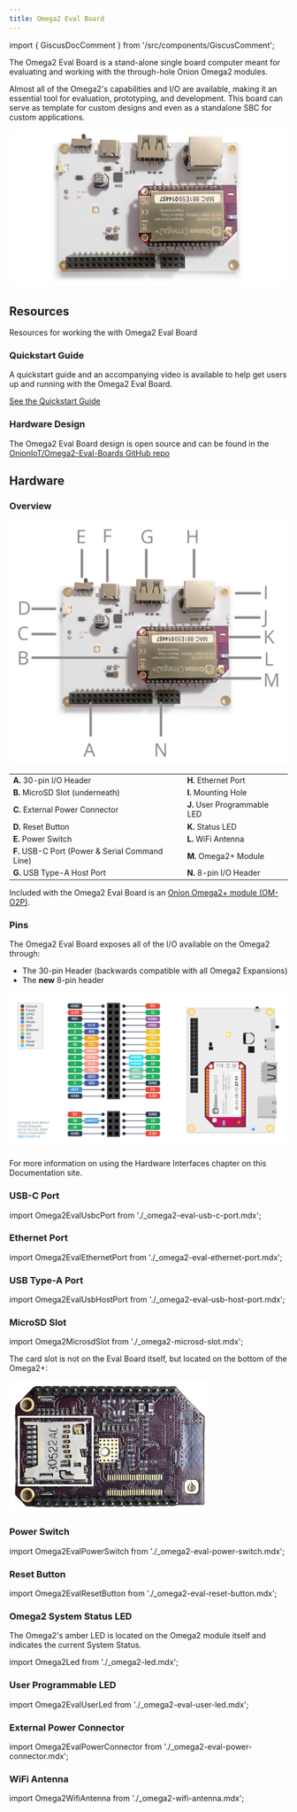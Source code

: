 ```yaml
---
title: Omega2 Eval Board
---
```


import { GiscusDocComment } from '/src/components/GiscusComment';

The Omega2 Eval Board is a stand-alone single board computer meant for evaluating and working with the through-hole Onion Omega2 modules. 

Almost all of the Omega2's capabilities and I/O are available, making it an essential tool for evaluation, prototyping, and development. This board can serve as template for custom designs and even as a standalone SBC for custom applications.


![omega2 eval board](./assets/omega2-eval-board-front-01.jpeg)

## Resources

Resources for working the with Omega2 Eval Board

### Quickstart Guide

A quickstart guide and an accompanying video is available to help get users up and running with the Omega2 Eval Board.

[See the Quickstart Guide](/quickstart/intro)

### Hardware Design

The Omega2 Eval Board design is open source and can be found in the [OnionIoT/Omega2-Eval-Boards GitHub repo](https://github.com/OnionIoT/Omega2-Eval-Boards)

## Hardware 

### Overview

![labelled diagram of the Omega2 Eval Board](./assets/omega2-eval-board-labelled-diagram.png)

|                                   |                       |
|-----------------------------------|-----------------------|
| **A.** 30-pin I/O Header                        | **H.** Ethernet Port     |
| **B.** MicroSD Slot (underneath)                | **I.** Mounting Hole |
| **C.** External Power Connector                 | **J.** User Programmable LED |
| **D.** Reset Button                             | **K.** Status LED    |
| **E.** Power Switch                             | **L.** WiFi Antenna |
| **F.** USB-C Port (Power & Serial Command Line) | **M.** Omega2+ Module                  |
| **G.** USB Type-A Host Port | **N.** 8-pin I/O Header |


Included with the Omega2 Eval Board is an [Onion Omega2+ module (OM-O2P)](/product-overview/omega2).

### Pins

The Omega2 Eval Board exposes all of the I/O available on the Omega2 through: 
- The 30-pin Header (backwards compatible with all Omega2 Expansions)
- The **new** 8-pin header

![pinout diagram of the Omega2 Eval Board](./assets/omega2-eval-board-pinout.svg)

For more information on using the Hardware Interfaces chapter on this Documentation site.

### USB-C Port

import Omega2EvalUsbcPort from './_omega2-eval-usb-c-port.mdx';

<Omega2EvalUsbcPort device="Omega2 Eval Board"/> 

### Ethernet Port

import Omega2EvalEthernetPort from './_omega2-eval-ethernet-port.mdx';

<Omega2EvalEthernetPort device="Omega2 Eval Board"/>

### USB Type-A Port

import Omega2EvalUsbHostPort from './_omega2-eval-usb-host-port.mdx';

<Omega2EvalUsbHostPort/>

### MicroSD Slot

import Omega2MicrosdSlot from './_omega2-microsd-slot.mdx';

<Omega2MicrosdSlot/> 

The card slot is not on the Eval Board itself, but located on the bottom of the Omega2+:

![microSD slot](./assets/microSD-photo.jpg)

### Power Switch

import Omega2EvalPowerSwitch from './_omega2-eval-power-switch.mdx';

<Omega2EvalPowerSwitch/> 

### Reset Button

import Omega2EvalResetButton from './_omega2-eval-reset-button.mdx';

<Omega2EvalResetButton/> 

### Omega2 System Status LED

The Omega2's amber LED is located on the Omega2 module 
itself and indicates the current System Status. 

import Omega2Led from './_omega2-led.mdx';

<Omega2Led/>

### User Programmable LED

import Omega2EvalUserLed from './_omega2-eval-user-led.mdx';

<Omega2EvalUserLed device="Omega2 Eval Board" gpio="15"/> 

### External Power Connector

import Omega2EvalPowerConnector from './_omega2-eval-power-connector.mdx';

<Omega2EvalPowerConnector device="Omega2 Eval Board"/> 

### WiFi Antenna

import Omega2WifiAntenna from './_omega2-wifi-antenna.mdx';

<Omega2WifiAntenna/> 

